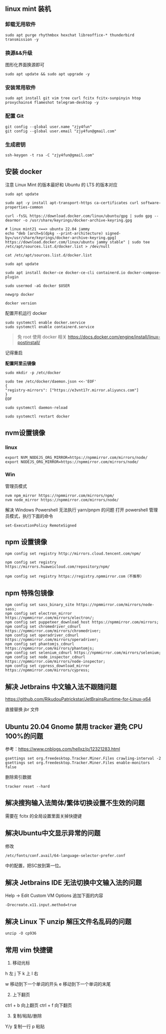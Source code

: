 ## linux mint 装机
### 卸载无用软件

```
sudo apt purge rhythmbox hexchat libreoffice-* thunderbird transmission -y
```

### 换源&&升级

图形化界面换源即可
```
sudo apt update && sudo apt upgrade -y
```
### 安装常用软件

```
sudo apt install git vim tree curl fcitx fcitx-sunpinyin htop proxychains4 flameshot telegram-desktop -y
```

### 配置 Git
```
git config --global user.name "zjy4fun"
git config --global user.email "zjy4fun@gmail.com"
```

### 生成密钥
```
ssh-keygen -t rsa -C "zjy4fun@gmail.com"
```

## 安装 docker
注意 Linux Mint 的版本最好和 Ubuntu 的 LTS 的版本对应

```
sudo apt update

sudo apt -y install apt-transport-https ca-certificates curl software-properties-common

curl -fsSL https://download.docker.com/linux/ubuntu/gpg | sudo gpg --dearmor -o /usr/share/keyrings/docker-archive-keyring.gpg

# linux mint21 <==> ubuntu 22.04 jammy
echo "deb [arch=$(dpkg --print-architecture) signed-by=/usr/share/keyrings/docker-archive-keyring.gpg] https://download.docker.com/linux/ubuntu jammy stable" | sudo tee /etc/apt/sources.list.d/docker.list > /dev/null

cat /etc/apt/sources.list.d/docker.list

sudo apt update

sudo apt install docker-ce docker-ce-cli containerd.io docker-compose-plugin

sudo usermod -aG docker $USER

newgrp docker

docker version
```
配置开机运行 docker
```
sudo systemctl enable docker.service
sudo systemctl enable containerd.service
```
> 免 root 使用 docker 相关 https://docs.docker.com/engine/install/linux-postinstall/

记得重启

**配置阿里云镜像**
```
sudo mkdir -p /etc/docker

sudo tee /etc/docker/daemon.json <<-'EOF'
{
"registry-mirrors": ["https://e3vnt17r.mirror.aliyuncs.com"]
}
EOF

sudo systemctl daemon-reload

sudo systemctl restart docker
```

## nvm设置镜像 
### linux
```
export NVM_NODEJS_ORG_MIRROR=https://npmmirror.com/mirrors/node/
export NODEJS_ORG_MIRROR=https://npmmirror.com/mirrors/node/
```

### Win
管理员模式
```
nvm npm_mirror https://npmmirror.com/mirrors/npm/  
nvm node_mirror https://npmmirror.com/mirrors/node/ 
```

解决 Windows Powershell 无法执行 yarn/pnpm 的问题
打开 powershell 管理员模式，执行下面的命令
```
set-ExecutionPolicy RemoteSigned
```


## npm 设置镜像
```
npm config set registry http://mirrors.cloud.tencent.com/npm/

npm config set registry https://mirrors.huaweicloud.com/repository/npm/

npm config set registry https://registry.npmmirror.com（不推荐）

```
## npm 特殊包镜像
```
npm config set sass_binary_site https://npmmirror.com/mirrors/node-sass;
npm config set electron_mirror https://npmmirror.com/mirrors/electron/;
npm config set puppeteer_download_host https://npmmirror.com/mirrors;
npm config set chromedriver_cdnurl https://npmmirror.com/mirrors/chromedriver;
npm config set operadriver_cdnurl https://npmmirror.com/mirrors/operadriver;
npm config set phantomjs_cdnurl https://npmmirror.com/mirrors/phantomjs;
npm config set selenium_cdnurl https://npmmirror.com/mirrors/selenium;
npm config set node_inspector_cdnurl https://npmmirror.com/mirrors/node-inspector;
npm config set cypress_download_mirror https://npmmirror.com/mirrors/cypress;
```

## 解决 Jetbrains 中文输入法不跟随问题

https://github.com/RikudouPatrickstar/JetBrainsRuntime-for-Linux-x64

直接替换 jbr 文件


## Ubuntu 20.04 Gnome 禁用 tracker 避免 CPU 100%的问题

参考：https://www.cnblogs.com/hellxz/p/12321283.html

```
gsettings set org.freedesktop.Tracker.Miner.Files crawling-interval -2
gsettings set org.freedesktop.Tracker.Miner.Files enable-monitors false
```
删除索引数据
```
tracker reset --hard
```


## 解决搜狗输入法简体/繁体切换设置不生效的问题

需要在 fcitx 的全局设置里面关掉快捷键

## 解决Ubuntu中文显示异常的问题

修改
```
/etc/fonts/conf.avail/64-language-selector-prefer.conf
```
中的配置，把SC放到第一位。

## 解决 Jetbrains IDE 无法切换中文输入法的问题

Help -> Edit Custom VM Options 追加下面的内容
```
-Drecreate.x11.input.method=true
```

## 解决 Linux 下 unzip 解压文件名乱码的问题

```
unzip -O cp936
```

## 常用 vim 快捷键

1. 移动光标

h  左
j  下
k  上
l  右

w  移动到下一个单词的开头
e  移动到下一个单词的末尾

2. 上下翻页

ctrl + b  向上翻页
ctrl + f  向下翻页

3. 复制/粘贴/删除

Y/y  复制一行
p    粘贴
